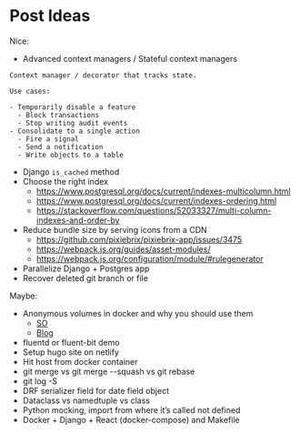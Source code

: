 # Post Ideas

Nice:

- Advanced context managers / Stateful context managers

```
Context manager / decorator that tracks state.

Use cases:

- Temporarily disable a feature
  - Block transactions
  - Stop writing audit events
- Consolidate to a single action
  - Fire a signal
  - Send a notification
  - Write objects to a table
```

- Django `is_cached` method
- Choose the right index
  - https://www.postgresql.org/docs/current/indexes-multicolumn.html
  - https://www.postgresql.org/docs/current/indexes-ordering.html
  - https://stackoverflow.com/questions/52033327/multi-column-indexes-and-order-by
- Reduce bundle size by serving icons from a CDN
  - https://github.com/pixiebrix/pixiebrix-app/issues/3475
  - https://webpack.js.org/guides/asset-modules/
  - https://webpack.js.org/configuration/module/#rulegenerator
- Parallelize Django + Postgres app
- Recover deleted git branch or file

Maybe:

- Anonymous volumes in docker and why you should use them
  - [SO](https://stackoverflow.com/questions/46166304/docker-compose-volumes-without-colon)
  - [Blog](https://towardsdatascience.com/the-complete-guide-to-docker-volumes-1a06051d2cce)
- fluentd or fluent-bit demo
- Setup hugo site on netlify
- Hit host from docker container
- git merge vs git merge --squash vs git rebase
- git log -S
- DRF serializer field for date field object
- Dataclass vs namedtuple vs class
- Python mocking, import from where it’s called not defined
- Docker + Django + React (docker-compose) and Makefile
